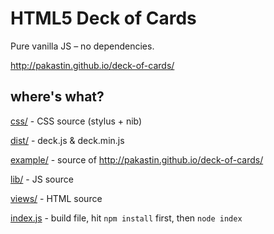 # HTML5 Deck of Cards
Pure vanilla JS – no dependencies.

http://pakastin.github.io/deck-of-cards/

## where's what?

[css/](https://github.com/pakastin/deck-of-cards/tree/master/css) - CSS source (stylus + nib)

[dist/](https://github.com/pakastin/deck-of-cards/tree/master/dist) - deck.js & deck.min.js

[example/](https://github.com/pakastin/deck-of-cards/tree/master/example) - source of http://pakastin.github.io/deck-of-cards/

[lib/](https://github.com/pakastin/deck-of-cards/tree/master/lib) - JS source

[views/](https://github.com/pakastin/deck-of-cards/tree/master/views) - HTML source

[index.js](https://github.com/pakastin/deck-of-cards/tree/master/index.js) - build file, hit ```npm install``` first, then ```node index```
